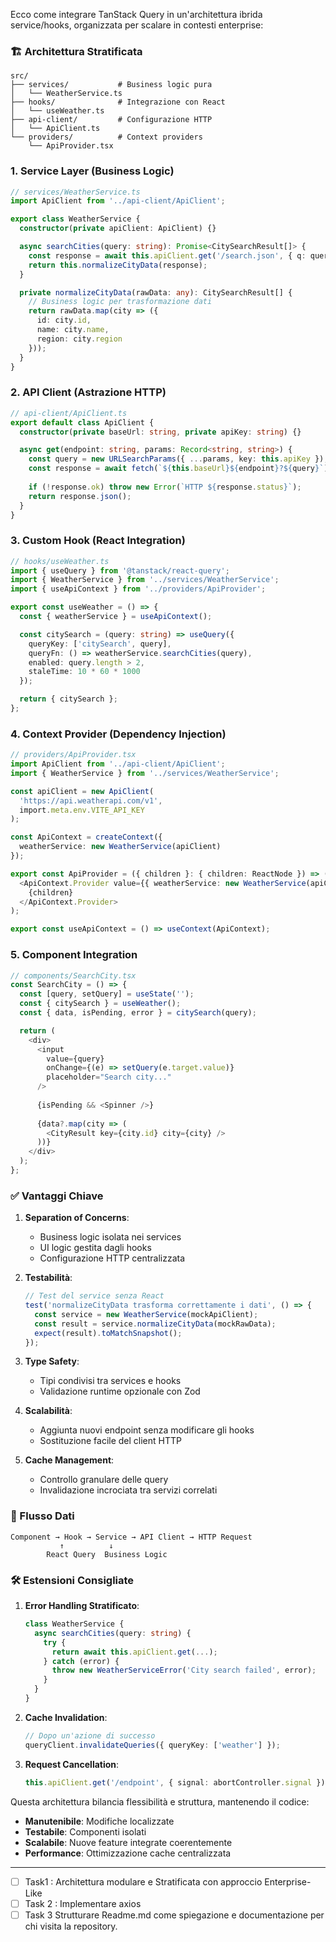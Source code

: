 

Ecco come integrare TanStack Query in un'architettura ibrida service/hooks, organizzata per scalare in contesti enterprise:

### 🏗️ Architettura Stratificata

```
src/
├── services/           # Business logic pura
│   └── WeatherService.ts
├── hooks/              # Integrazione con React
│   └── useWeather.ts
├── api-client/         # Configurazione HTTP
│   └── ApiClient.ts
└── providers/          # Context providers
    └── ApiProvider.tsx
```

### 1. **Service Layer (Business Logic)**
```typescript
// services/WeatherService.ts
import ApiClient from '../api-client/ApiClient';

export class WeatherService {
  constructor(private apiClient: ApiClient) {}

  async searchCities(query: string): Promise<CitySearchResult[]> {
    const response = await this.apiClient.get('/search.json', { q: query });
    return this.normalizeCityData(response);
  }

  private normalizeCityData(rawData: any): CitySearchResult[] {
    // Business logic per trasformazione dati
    return rawData.map(city => ({
      id: city.id,
      name: city.name,
      region: city.region
    }));
  }
}
```

### 2. **API Client (Astrazione HTTP)**
```typescript
// api-client/ApiClient.ts
export default class ApiClient {
  constructor(private baseUrl: string, private apiKey: string) {}

  async get(endpoint: string, params: Record<string, string>) {
    const query = new URLSearchParams({ ...params, key: this.apiKey });
    const response = await fetch(`${this.baseUrl}${endpoint}?${query}`);
    
    if (!response.ok) throw new Error(`HTTP ${response.status}`);
    return response.json();
  }
}
```

### 3. **Custom Hook (React Integration)**
```typescript
// hooks/useWeather.ts
import { useQuery } from '@tanstack/react-query';
import { WeatherService } from '../services/WeatherService';
import { useApiContext } from '../providers/ApiProvider';

export const useWeather = () => {
  const { weatherService } = useApiContext();

  const citySearch = (query: string) => useQuery({
    queryKey: ['citySearch', query],
    queryFn: () => weatherService.searchCities(query),
    enabled: query.length > 2,
    staleTime: 10 * 60 * 1000
  });

  return { citySearch };
};
```

### 4. **Context Provider (Dependency Injection)**
```typescript
// providers/ApiProvider.tsx
import ApiClient from '../api-client/ApiClient';
import { WeatherService } from '../services/WeatherService';

const apiClient = new ApiClient(
  'https://api.weatherapi.com/v1',
  import.meta.env.VITE_API_KEY
);

const ApiContext = createContext({
  weatherService: new WeatherService(apiClient)
});

export const ApiProvider = ({ children }: { children: ReactNode }) => (
  <ApiContext.Provider value={{ weatherService: new WeatherService(apiClient) }}>
    {children}
  </ApiContext.Provider>
);

export const useApiContext = () => useContext(ApiContext);
```

### 5. **Component Integration**
```typescript
// components/SearchCity.tsx
const SearchCity = () => {
  const [query, setQuery] = useState('');
  const { citySearch } = useWeather();
  const { data, isPending, error } = citySearch(query);

  return (
    <div>
      <input 
        value={query}
        onChange={(e) => setQuery(e.target.value)}
        placeholder="Search city..."
      />
      
      {isPending && <Spinner />}
      
      {data?.map(city => (
        <CityResult key={city.id} city={city} />
      ))}
    </div>
  );
};
```

### ✅ **Vantaggi Chiave**
1. **Separation of Concerns**:
    - Business logic isolata nei services
    - UI logic gestita dagli hooks
    - Configurazione HTTP centralizzata

2. **Testabilità**:
   ```typescript
   // Test del service senza React
   test('normalizeCityData trasforma correttamente i dati', () => {
     const service = new WeatherService(mockApiClient);
     const result = service.normalizeCityData(mockRawData);
     expect(result).toMatchSnapshot();
   });
   ```

3. **Type Safety**:
    - Tipi condivisi tra services e hooks
    - Validazione runtime opzionale con Zod

4. **Scalabilità**:
    - Aggiunta nuovi endpoint senza modificare gli hooks
    - Sostituzione facile del client HTTP

5. **Cache Management**:
    - Controllo granulare delle query
    - Invalidazione incrociata tra servizi correlati

### 🔄 Flusso Dati
```
Component → Hook → Service → API Client → HTTP Request
           ↑          ↓
        React Query  Business Logic
```

### 🛠️ Estensioni Consigliate
1. **Error Handling Stratificato**:
   ```typescript
   class WeatherService {
     async searchCities(query: string) {
       try {
         return await this.apiClient.get(...);
       } catch (error) {
         throw new WeatherServiceError('City search failed', error);
       }
     }
   }
   ```

2. **Cache Invalidation**:
   ```typescript
   // Dopo un'azione di successo
   queryClient.invalidateQueries({ queryKey: ['weather'] });
   ```

3. **Request Cancellation**:
   ```typescript
   this.apiClient.get('/endpoint', { signal: abortController.signal });
   ```

Questa architettura bilancia flessibilità e struttura, mantenendo il codice:
- **Manutenibile**: Modifiche localizzate
- **Testabile**: Componenti isolati
- **Scalabile**: Nuove feature integrate coerentemente
- **Performance**: Ottimizzazione cache centralizzata

--- 
- [ ] Task1 : Architettura modulare e Stratificata con approccio Enterprise-Like
- [ ] Task 2 : Implementare axios
- [ ] Task 3 Strutturare Readme.md come spiegazione e documentazione per chi visita la repository.